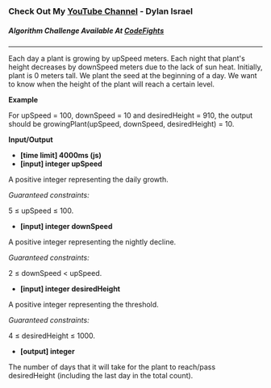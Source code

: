 ### Check Out My [YouTube Channel](https://www.YouTube.com/CodingTutorials360) - Dylan Israel

##### Algorithm Challenge Available At [CodeFights](https://codefights.com/arcade/intro/level-9/xHvruDnQCx7mYom3T)
---
Each day a plant is growing by upSpeed meters. Each night that plant's height decreases by downSpeed meters due to the lack of sun heat. Initially, plant is 0 meters tall. We plant the seed at the beginning of a day. We want to know when the height of the plant will reach a certain level.

**Example**

For upSpeed = 100, downSpeed = 10 and desiredHeight = 910, the output should be
growingPlant(upSpeed, downSpeed, desiredHeight) = 10.

**Input/Output**

- **[time limit] 4000ms (js)**
- **[input] integer upSpeed**

A positive integer representing the daily growth.

*Guaranteed constraints:*

5 ≤ upSpeed ≤ 100.

- **[input] integer downSpeed**

A positive integer representing the nightly decline.

*Guaranteed constraints:*

2 ≤ downSpeed < upSpeed.

- **[input] integer desiredHeight**

A positive integer representing the threshold.

*Guaranteed constraints:*

4 ≤ desiredHeight ≤ 1000.

- **[output] integer**

The number of days that it will take for the plant to reach/pass desiredHeight (including the last day in the total count).